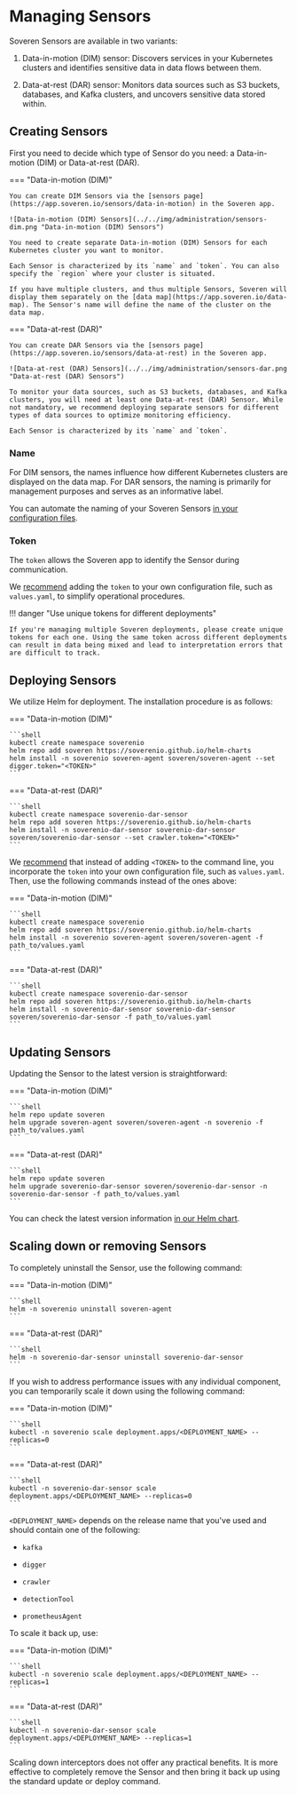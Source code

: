 # Managing Sensors

Soveren Sensors are available in two variants:

1. Data-in-motion (DIM) sensor: Discovers services in your Kubernetes clusters and identifies sensitive data in data flows between them.

2. Data-at-rest (DAR) sensor: Monitors data sources such as S3 buckets, databases, and Kafka clusters, and uncovers sensitive data stored within.

## Creating Sensors

First you need to decide which type of Sensor do you need: a Data-in-motion (DIM) or Data-at-rest (DAR).

=== "Data-in-motion (DIM)"

    You can create DIM Sensors via the [sensors page](https://app.soveren.io/sensors/data-in-motion) in the Soveren app.

    ![Data-in-motion (DIM) Sensors](../../img/administration/sensors-dim.png "Data-in-motion (DIM) Sensors")

    You need to create separate Data-in-motion (DIM) Sensors for each Kubernetes cluster you want to monitor.

    Each Sensor is characterized by its `name` and `token`. You can also specify the `region` where your cluster is situated.

    If you have multiple clusters, and thus multiple Sensors, Soveren will display them separately on the [data map](https://app.soveren.io/data-map). The Sensor's name will define the name of the cluster on the data map.

=== "Data-at-rest (DAR)"

    You can create DAR Sensors via the [sensors page](https://app.soveren.io/sensors/data-at-rest) in the Soveren app.

    ![Data-at-rest (DAR) Sensors](../../img/administration/sensors-dar.png "Data-at-rest (DAR) Sensors")

    To monitor your data sources, such as S3 buckets, databases, and Kafka clusters, you will need at least one Data-at-rest (DAR) Sensor. While not mandatory, we recommend deploying separate sensors for different types of data sources to optimize monitoring efficiency.

    Each Sensor is characterized by its `name` and `token`.

### Name

For DIM sensors, the names influence how different Kubernetes clusters are displayed on the data map. For DAR sensors, the naming is primarily for management purposes and serves as an informative label.

You can automate the naming of your Soveren Sensors [in your configuration files](../configuring-sensor/).

### Token

The `token` allows the Soveren app to identify the Sensor during communication.

We [recommend](../configuring-sensor/#sensor-token) adding the `token` to your own configuration file, such as `values.yaml`, to simplify operational procedures.

!!! danger "Use unique tokens for different deployments"

    If you're managing multiple Soveren deployments, please create unique tokens for each one. Using the same token across different deployments can result in data being mixed and lead to interpretation errors that are difficult to track.

## Deploying Sensors

We utilize Helm for deployment. The installation procedure is as follows:

=== "Data-in-motion (DIM)"

    ```shell
    kubectl create namespace soverenio
    helm repo add soveren https://soverenio.github.io/helm-charts
    helm install -n soverenio soveren-agent soveren/soveren-agent --set digger.token="<TOKEN>"
    ```

=== "Data-at-rest (DAR)"

    ```shell
    kubectl create namespace soverenio-dar-sensor
    helm repo add soveren https://soverenio.github.io/helm-charts
    helm install -n soverenio-dar-sensor soverenio-dar-sensor soveren/soverenio-dar-sensor --set crawler.token="<TOKEN>"
    ```

We [recommend](../configuring-sensor/#sensor-token) that instead of adding `<TOKEN>` to the command line, you incorporate the `token` into your own configuration file, such as `values.yaml`. Then, use the following commands instead of the ones above:

=== "Data-in-motion (DIM)"

    ```shell
    kubectl create namespace soverenio
    helm repo add soveren https://soverenio.github.io/helm-charts
    helm install -n soverenio soveren-agent soveren/soveren-agent -f path_to/values.yaml
    ```

=== "Data-at-rest (DAR)"

    ```shell
    kubectl create namespace soverenio-dar-sensor
    helm repo add soveren https://soverenio.github.io/helm-charts
    helm install -n soverenio-dar-sensor soverenio-dar-sensor soveren/soverenio-dar-sensor -f path_to/values.yaml
    ```

## Updating Sensors

Updating the Sensor to the latest version is straightforward:

=== "Data-in-motion (DIM)"

    ```shell
    helm repo update soveren
    helm upgrade soveren-agent soveren/soveren-agent -n soverenio -f path_to/values.yaml
    ```

=== "Data-at-rest (DAR)"

    ```shell
    helm repo update soveren
    helm upgrade soverenio-dar-sensor soveren/soverenio-dar-sensor -n soverenio-dar-sensor -f path_to/values.yaml
    ```

You can check the latest version information [in our Helm chart](https://github.com/soverenio/helm-charts/).

## Scaling down or removing Sensors

To completely uninstall the Sensor, use the following command:

=== "Data-in-motion (DIM)"

    ```shell
    helm -n soverenio uninstall soveren-agent
    ```

=== "Data-at-rest (DAR)"

    ```shell
    helm -n soverenio-dar-sensor uninstall soverenio-dar-sensor
    ```

If you wish to address performance issues with any individual component, you can temporarily scale it down using the following command: 

=== "Data-in-motion (DIM)"

    ```shell
    kubectl -n soverenio scale deployment.apps/<DEPLOYMENT_NAME> --replicas=0
    ```

=== "Data-at-rest (DAR)"

    ```shell
    kubectl -n soverenio-dar-sensor scale deployment.apps/<DEPLOYMENT_NAME> --replicas=0
    ```

`<DEPLOYMENT_NAME>` depends on the release name that you've used and should contain one of the following:

* `kafka`

* `digger`

* `crawler`

* `detectionTool`

* `prometheusAgent`

To scale it back up, use:

=== "Data-in-motion (DIM)"

    ```shell
    kubectl -n soverenio scale deployment.apps/<DEPLOYMENT_NAME> --replicas=1
    ```

=== "Data-at-rest (DAR)"

    ```shell
    kubectl -n soverenio-dar-sensor scale deployment.apps/<DEPLOYMENT_NAME> --replicas=1
    ```

Scaling down interceptors does not offer any practical benefits. It is more effective to completely remove the Sensor and then bring it back up using the standard update or deploy command.
